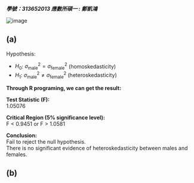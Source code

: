 ***學號：313652013     應數所碩一 : 鄭凱鴻***

![image](https://github.com/user-attachments/assets/1a79a574-9e6c-4304-92d7-a5222eb4822c)


## (a) 
Hypothesis:

- $H_0$: $\sigma^2_{\text{male}} = \sigma^2_{\text{female}}$ (homoskedasticity)
- $H_1$: $\sigma^2_{\text{male}} \neq \sigma^2_{\text{female}}$ (heteroskedasticity)

**Through R programing, we can get the result:**

**Test Statistic (F):**  
1.05076

**Critical Region (5% significance level):**  
F < 0.9451 or F > 1.0581

**Conclusion:**  
Fail to reject the null hypothesis.  
There is no significant evidence of heteroskedasticity between males and females.

## (b) 
